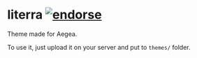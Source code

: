 literra [![endorse](http://api.coderwall.com/rozzy/endorsecount.png)](http://coderwall.com/rozzy)
=======

Theme made for Aegea.

To use it, just upload it on your server and put to `themes/` folder.
